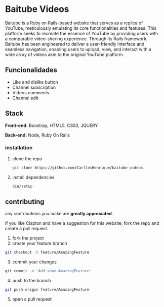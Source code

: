 # Baitube Videos
Baitube is a Ruby on Rails-based website that serves as a replica of YouTube, meticulously emulating its core functionalities and features. This platform seeks to recreate the essence of YouTube by providing users with a comparable video-sharing experience. Through its Rails framework, Baitube has been engineered to deliver a user-friendly interface and seamless navigation, enabling users to upload, view, and interact with a wide array of videos akin to the original YouTube platform. 
## Funcionalidades
- Like and dislike button
- Channel subscription
- Videos comments
- Channel edit
## Stack

**Front-end:** Boostrap, HTML5, CSS3, JQUERY

**Back-end:** Node, Ruby On Rails

### installation

1. clone the repo
   ```sh
   git clone https://github.com/CarllosHenrique/baitube-videos
   ```
2. install dependencies
   ```sh
   bin/setup
   ```
## contributing

any contributions you make are **greatly appreciated**.

if you like Clapton and have a suggestion for this website, fork the repo and create a pull request.

1. fork the project
2. create your feature branch 
```sh
git checkout -b feature/AmazingFeature
```
3. commit your changes
```sh
git commit -m 'Add some AmazingFeature'
```
4. push to the branch 
```sh
git push origin feature/AmazingFeature
```
5. open a pull request
